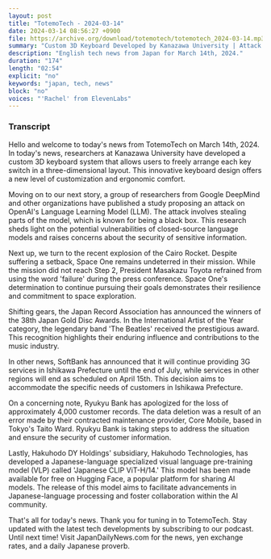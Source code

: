 ```yaml
---
layout: post
title: "TotemoTech - 2024-03-14"
date: 2024-03-14 08:56:27 +0900
file: https://archive.org/download/totemotech/totemotech_2024-03-14.mp3
summary: "Custom 3D Keyboard Developed by Kanazawa University | Attack on OpenAI's LLM Revealed, & more…"
description: "English tech news from Japan for March 14th, 2024."
duration: "174"
length: "02:54"
explicit: "no"
keywords: "japan, tech, news"
block: "no"
voices: "'Rachel' from ElevenLabs"
---
```


### Transcript

Hello and welcome to today's news from TotemoTech on March 14th, 2024. In today's news, researchers at Kanazawa University have developed a custom 3D keyboard system that allows users to freely arrange each key switch in a three-dimensional layout. This innovative keyboard design offers a new level of customization and ergonomic comfort.

Moving on to our next story, a group of researchers from Google DeepMind and other organizations have published a study proposing an attack on OpenAI's Language Learning Model (LLM). The attack involves stealing parts of the model, which is known for being a black box. This research sheds light on the potential vulnerabilities of closed-source language models and raises concerns about the security of sensitive information.

Next up, we turn to the recent explosion of the Cairo Rocket. Despite suffering a setback, Space One remains undeterred in their mission. While the mission did not reach Step 2, President Masakazu Toyota refrained from using the word 'failure' during the press conference. Space One's determination to continue pursuing their goals demonstrates their resilience and commitment to space exploration.

Shifting gears, the Japan Record Association has announced the winners of the 38th Japan Gold Disc Awards. In the International Artist of the Year category, the legendary band 'The Beatles' received the prestigious award. This recognition highlights their enduring influence and contributions to the music industry.

In other news, SoftBank has announced that it will continue providing 3G services in Ishikawa Prefecture until the end of July, while services in other regions will end as scheduled on April 15th. This decision aims to accommodate the specific needs of customers in Ishikawa Prefecture.

On a concerning note, Ryukyu Bank has apologized for the loss of approximately 4,000 customer records. The data deletion was a result of an error made by their contracted maintenance provider, Core Mobile, based in Tokyo's Taito Ward. Ryukyu Bank is taking steps to address the situation and ensure the security of customer information.

Lastly, Hakuhodo DY Holdings' subsidiary, Hakuhodo Technologies, has developed a Japanese-language specialized visual language pre-training model (VLP) called 'Japanese CLIP ViT-H/14.' This model has been made available for free on Hugging Face, a popular platform for sharing AI models. The release of this model aims to facilitate advancements in Japanese-language processing and foster collaboration within the AI community.

That's all for today's news. Thank you for tuning in to TotemoTech. Stay updated with the latest tech developments by subscribing to our podcast. Until next time!   Visit JapanDailyNews.com for the news, yen exchange rates, and a daily Japanese proverb.
